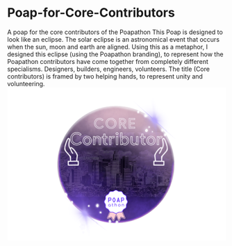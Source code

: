 # Poap-for-Core-Contributors
A poap for the core contributors of the Poapathon
This Poap is designed to look like an eclipse. The solar eclipse is an astronomical event that occurs when the sun, moon and earth are aligned. Using this as a metaphor, I designed this eclipse (using the Poapathon branding), to represent how the Poapathon contributors have come together from completely different specialisms. Designers, builders, engineers, volunteers. The title (Core contributors) is framed by two helping hands, to represent unity and volunteering.
![alt text](https://github.com/reflectwithraksha/Poap-for-Core-Contributors/blob/main/Poap_For_Contributors.png?raw=true)
